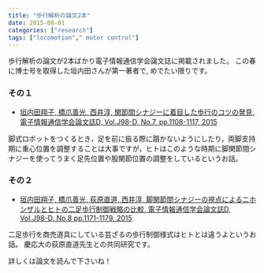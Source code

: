 ```yaml
---
title: "歩行解析の論文2本"
date: 2015-08-01
categories: ["research"]
tags: ["locomotion"," motor control"]
---
```


歩行解析の論文が2本ばかり電子情報通信学会論文誌に掲載されました。
この春に博士号を取得した垣内田さんが第一著者で, めでたい限りです。

<!--more-->

### その１
- [垣内田翔子, 橋爪善光, 西井淳, 関節間シナジーに着目した歩行のコツの発見, 電子情報通信学会論文誌D, Vol.J98-D, No.7, pp.1108-1117, 2015](http://search.ieice.org/bin/summary.php?id=j98-d_7_1108&category=D&lang=J&year=2015&abst=)

脚式ロボットをつくるとき，足を前に振る際に躓かないようにしたり，両脚支持期に重心位置を調整することは大事ですが，ヒトはこのような時期に脚関節間シナジーを使ってうまく足先位置や股関節位置の調整をしているというお話。

### その２
- [垣内田翔子, 橋爪善光, 荻原直道, 西井淳, 脚関節間シナジーの視点によるニホンザルとヒトの二足歩行制御戦略の比較, 電子情報通信学会論文誌D, Vol.J98-D, No.8   pp.1171-1179, 2015](http://search.ieice.org/bin/summary.php?id=j98-d_8_1171&category=D&year=2015&lang=J&abst=)

二足歩行を商売道具にしている芸ざるの歩行制御様式はヒトとは違うよというお話。
慶応大の荻原直道先生との共同研究です。

詳しくは論文を読んで下さいね！
